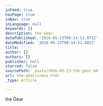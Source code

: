 ```yaml
---
inFeed: true
hasPage: true
inNav: true
inLanguage: null
keywords: []
description: the Gear
datePublished: '2016-05-23T00:14:52.072Z'
dateModified: '2016-05-23T00:14:51.405Z'
title: ''
author: []
authors: []
publisher: null
starred: false
sourcePath: _posts/2016-05-23-the-gear.md
url: the-gear/index.html
_type: Article

---
```

the Gear